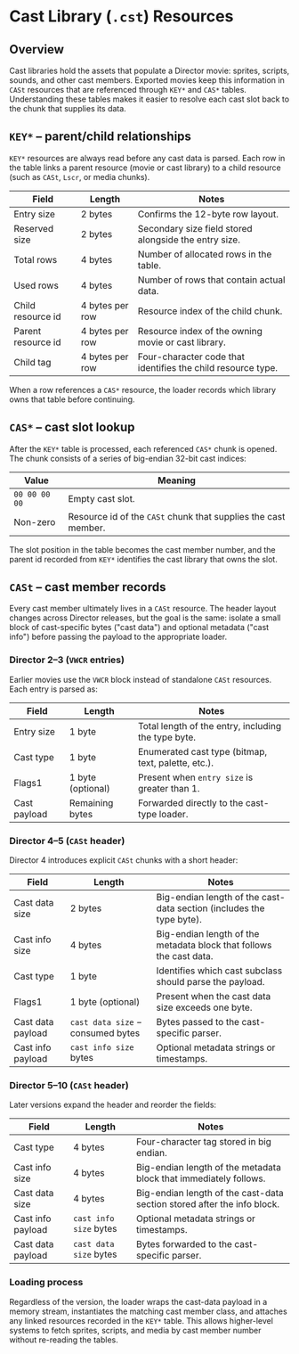 # Cast Library (`.cst`) Resources

## Overview

Cast libraries hold the assets that populate a Director movie: sprites, scripts, sounds, and other cast members. Exported movies keep this information in `CASt` resources that are referenced through `KEY*` and `CAS*` tables. Understanding these tables makes it easier to resolve each cast slot back to the chunk that supplies its data.

## `KEY*` – parent/child relationships

`KEY*` resources are always read before any cast data is parsed. Each row in the table links a parent resource (movie or cast library) to a child resource (such as `CASt`, `Lscr`, or media chunks).

| Field | Length | Notes |
| --- | --- | --- |
| Entry size | 2 bytes | Confirms the 12-byte row layout. |
| Reserved size | 2 bytes | Secondary size field stored alongside the entry size. |
| Total rows | 4 bytes | Number of allocated rows in the table. |
| Used rows | 4 bytes | Number of rows that contain actual data. |
| Child resource id | 4 bytes per row | Resource index of the child chunk. |
| Parent resource id | 4 bytes per row | Resource index of the owning movie or cast library. |
| Child tag | 4 bytes per row | Four-character code that identifies the child resource type. |

When a row references a `CAS*` resource, the loader records which library owns that table before continuing.

## `CAS*` – cast slot lookup

After the `KEY*` table is processed, each referenced `CAS*` chunk is opened. The chunk consists of a series of big-endian 32-bit cast indices:

| Value | Meaning |
| --- | --- |
| `00 00 00 00` | Empty cast slot. |
| Non-zero | Resource id of the `CASt` chunk that supplies the cast member. |

The slot position in the table becomes the cast member number, and the parent id recorded from `KEY*` identifies the cast library that owns the slot.

## `CASt` – cast member records

Every cast member ultimately lives in a `CASt` resource. The header layout changes across Director releases, but the goal is the same: isolate a small block of cast-specific bytes ("cast data") and optional metadata ("cast info") before passing the payload to the appropriate loader.

### Director 2–3 (`VWCR` entries)

Earlier movies use the `VWCR` block instead of standalone `CASt` resources. Each entry is parsed as:

| Field | Length | Notes |
| --- | --- | --- |
| Entry size | 1 byte | Total length of the entry, including the type byte. |
| Cast type | 1 byte | Enumerated cast type (bitmap, text, palette, etc.). |
| Flags1 | 1 byte (optional) | Present when `entry size` is greater than 1. |
| Cast payload | Remaining bytes | Forwarded directly to the cast-type loader. |

### Director 4–5 (`CASt` header)

Director 4 introduces explicit `CASt` chunks with a short header:

| Field | Length | Notes |
| --- | --- | --- |
| Cast data size | 2 bytes | Big-endian length of the cast-data section (includes the type byte). |
| Cast info size | 4 bytes | Big-endian length of the metadata block that follows the cast data. |
| Cast type | 1 byte | Identifies which cast subclass should parse the payload. |
| Flags1 | 1 byte (optional) | Present when the cast data size exceeds one byte. |
| Cast data payload | `cast data size` − consumed bytes | Bytes passed to the cast-specific parser. |
| Cast info payload | `cast info size` bytes | Optional metadata strings or timestamps. |

### Director 5–10 (`CASt` header)

Later versions expand the header and reorder the fields:

| Field | Length | Notes |
| --- | --- | --- |
| Cast type | 4 bytes | Four-character tag stored in big endian. |
| Cast info size | 4 bytes | Big-endian length of the metadata block that immediately follows. |
| Cast data size | 4 bytes | Big-endian length of the cast-data section stored after the info block. |
| Cast info payload | `cast info size` bytes | Optional metadata strings or timestamps. |
| Cast data payload | `cast data size` bytes | Bytes forwarded to the cast-specific parser. |

### Loading process

Regardless of the version, the loader wraps the cast-data payload in a memory stream, instantiates the matching cast member class, and attaches any linked resources recorded in the `KEY*` table. This allows higher-level systems to fetch sprites, scripts, and media by cast member number without re-reading the tables.
